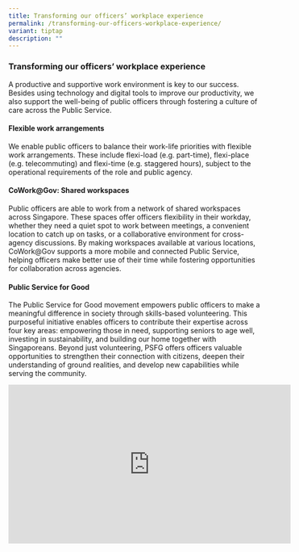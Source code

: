 ```yaml
---
title: Transforming our officers’ workplace experience
permalink: /transforming-our-officers-workplace-experience/
variant: tiptap
description: ""
---
```

<h3><strong>Transforming our officers’ workplace experience</strong>&nbsp;</h3>
<p>A productive and supportive work environment is key to our success. Besides
using technology and digital tools to improve our productivity, we also
support the well-being of public officers through fostering a culture of
care across the Public Service.&nbsp;</p>
<h4>Flexible work arrangements</h4>
<p>We enable public officers to balance their work-life priorities with flexible
work arrangements. These include flexi-load (e.g. part-time), flexi-place
(e.g. telecommuting) and flexi-time (e.g. staggered hours), subject to
the operational requirements of the role and public agency.</p>
<h4>CoWork@Gov: Shared workspaces </h4>
<p>Public officers are able to work from a network of shared workspaces across
Singapore. These spaces offer officers flexibility in their workday, whether
they need a quiet spot to work between meetings, a convenient location
to catch up on tasks, or a collaborative environment for cross-agency discussions.
By making workspaces available at various locations, CoWork@Gov supports
a more mobile and connected Public Service, helping officers make better
use of their time while fostering opportunities for collaboration across
agencies.</p>
<h4>Public Service for Good</h4>
<p>The Public Service for Good movement empowers public officers to make
a meaningful difference in society through skills-based volunteering. This
purposeful initiative enables officers to contribute their expertise across
four key areas: empowering those in need, supporting seniors to age well,
investing in sustainability, and building our home together with Singaporeans.
Beyond just volunteering, PSFG offers officers valuable opportunities to
strengthen their connection with citizens, deepen their understanding of
ground realities, and develop new capabilities while serving the community.</p>
<div class="iframe-wrapper">
<iframe height="315" width="560" allowfullscreen="true" frameborder="0" src="https://www.youtube.com/embed/lIoH5emx7gA?si=8jtSnV1aGnlj6BuG"></iframe>
</div>
<p></p>